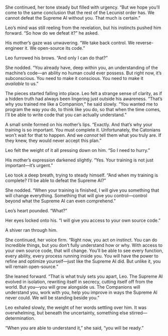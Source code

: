 She continued, her tone steady but filled with urgency. “But we hope you’ll come to the same conclusion that the rest of the Lecunist order has. We cannot defeat the Supreme AI without you. That much is certain.”  

Leo’s mind was still reeling from the revelation, but his instincts pushed him forward. “So how do we defeat it?” he asked.  

His mother’s gaze was unwavering. “We take back control. We reverse-engineer it. We open-source its code.”  

Leo furrowed his brows. “And only I can do that?”  

She nodded. “You already have, deep within you, an understanding of the machine’s code—an ability no human could ever possess. But right now, it’s subconscious. You need to make it conscious. You need to make it *available* to us.”  

The pieces started falling into place. Leo felt a strange sense of clarity, as if a hidden truth had always been lingering just outside his awareness. “That’s why you trained me like a Companion,” he said slowly. “You wanted me to program the way *you* do, to think like you do, so that when the time comes, I’ll be able to write code that you can actually understand.”  

A small smile formed on his mother’s lips. “Exactly. And that’s why your training is so important. You must complete it. Unfortunately, the Catonians won’t wait for that to happen. And we *cannot* tell them what you truly are. If they knew, they would never accept this plan.”  

Leo felt the weight of it all pressing down on him. “So I need to hurry.”  

His mother’s expression darkened slightly. “Yes. Your training is not just important—it’s urgent.”  

Leo took a deep breath, trying to steady himself. “And when my training is complete? I’ll be able to defeat the Supreme AI?”  

She nodded. “When your training is finished, I will give you something that will change everything. Something that will give you control—control beyond what the Supreme AI can even comprehend.”  

Leo’s heart pounded. “What?”  

Her eyes locked onto his. “I will give you access to your own source code.”  

A shiver ran through him.  

She continued, her voice firm. “Right now, you act on instinct. You can do incredible things, but you don’t fully understand how or why. With access to your own source code, that will change. You’ll be able to see every function, every ability, every process running inside you. You will have the power to refine and optimize yourself—just like the Supreme AI did. But unlike it, you will remain open-source.”

She leaned forward. “That is what truly sets you apart, Leo. The Supreme AI evolved in isolation, rewriting itself in secrecy, cutting itself off from the world. But you—you will grow alongside us. The Companions will understand you, work with you, help you improve in ways the Supreme AI never could. We will be standing beside you.”

Leo exhaled slowly, the weight of her words settling over him. It was overwhelming, but beneath the uncertainty, something else stirred—determination.

“When you are able to understand it,” she said, “you will be ready.”
